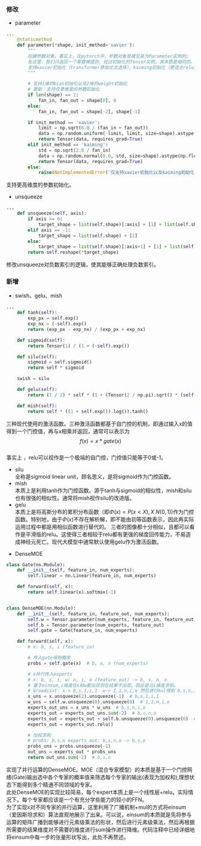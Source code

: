 ### 修改
- parameter
```python
...
    @staticmethod
    def parameter(*shape, init_method='xavier'):
        """
        创建参数对象。事实上，在pytorch中，参数对象是被包装为Parameter实例的;
        在这里，我们只返回一个需要梯度的、经过初始化的Tensor实例，其本质是相同的。
        支持xavier初始化（transformer原始论文选择）、kaiming初始化（更适合relu激活函数）
        """

        # 支持1维的bias初始化以及2维的weight初始化
        # 更新：支持任意维度的参数初始化
        if len(shape) == 1:
            fan_in, fan_out = shape[0], 0
        else:
            fan_in, fan_out = shape[-2], shape[-1]

        if init_method == 'xavier':
            limit = np.sqrt(6.0 / (fan_in + fan_out))
            data = np.random.uniform(-limit, limit, size=shape).astype(np.float32)
            return Tensor(data, requires_grad=True)
        elif init_method == 'kaiming':
            std = np.sqrt(2.0 / fan_in)
            data = np.random.normal(0.0, std, size=shape).astype(np.float32)
            return Tensor(data, requires_grad=True)
        else:
            raise(NotImplementedError('仅支持xavier初始化以及kaiming初始化！'))
```
支持更高维度的参数初始化。
- unsqueeze
```python
...
    def unsqueeze(self, axis):
        if axis >= 0:
            target_shape = list(self.shape)[:axis] + [1] + list(self.shape)[axis:]
        elif axis == -1:
            target_shape = list(self.shape) + [1]
        else:
            target_shape = list(self.shape)[:axis+1] + [1] + list(self.shape)[axis+1:]
        return self.reshape(*target_shape)
```
修改unsqueeze对负数索引的逻辑，使其能够正确处理负数索引。
### 新增
- swish、gelu、mish
```python
...
    def tanh(self):
        exp_px = self.exp()
        exp_nx = (-self).exp()
        return (exp_px - exp_nx) / (exp_px + exp_nx)

    def sigmoid(self):
        return Tensor(1) / (1 + (-self).exp())

    def silu(self):
        sigmoid = self.sigmoid()
        return self * sigmoid

    swish = silu

    def gelu(self):
        return (1 / 2) * self * (1 + (Tensor(2 / np.pi).sqrt() * (self + 0.044715 * self ** 3)).tanh())

    def mish(self):
        return self * ((1 + self.exp()).log()).tanh()
```
三种现代使用的激活函数。三种激活函数都基于自门控的机制，即通过输入x的值得到一个门控值，再与x相乘并返回，通常可以表示为  
$$ f(x)=x*gate(x)$$  
事实上 ，relu可以视作是一个极端的自门控，门控值只能等于0或-1。
* silu  
全称是sigmoid linear unit，顾名思义，是将sigmoid作为门控函数。
* mish  
本质上是利用tanh作为门控函数。源于tanh与sigmoid的相似性，mish和silu也有很强的相似性。通常将mish视作silu的改进版。
* gelu  
本质上是将高斯分布的累积分布函数（即$Φ(x)=P(x<X),X~N(0,1)$)作为门控函数。特别地，由于$Φ(x)$不存在解析解，即不能由初等函数表示，因此再实际运用过程中都是用相似函数进行替代的。
三者的图像都十分相似，且都可以看作是平滑版的relu。这使得三者相较于relu都有更强的梯度回传能力，不易造成神经元死亡。现代大模型中通常默认使用gelu作为激活函数。
- DenseMOE
```python
class Gate(nn.Module):
    def __init__(self, feature_in, num_experts):
        self.linear = nn.Linear(feature_in, num_experts)

    def forward(self, x):
        return self.linear(x).softmax(-1)


class DenseMOE(nn.Module):
    def __init__(self, feature_in, feature_out, num_experts):
        self.w = Tensor.parameter(num_experts, feature_in, feature_out)
        self.b = Tensor.parameter(num_experts, feature_out)
        self.gate = Gate(feature_in, num_experts)

    def forward(self, x):
        # x: b, s, i (feature_in)

        # 传入gate得到概率
        probs = self.gate(x)  # b, s, n (num_experts)

        # x并行传入experts
        # x: b, s, i, w: n, i, o (feature_out) -> b, s, n, o
        # 基于einsum,i维度在x和w都出现但在结果不出现。因此是沿i维度求和。
        # broadcast: x-> b,s,1,i,1  w-> 1,1,n,i,o 然后进行mul得到 b,s,n,i,o 的张量，再沿d维度求和降维
        x_uns = x.unsqueeze(2).unsqueeze(-1)  # b,s,1,i,1
        w_uns = self.w.unsqueeze(0).unsqueeze(0)  # 1,1,n,i,o
        experts_out_uns = x_uns * w_uns  # b,s,n,i,o
        experts_out = experts_out_uns.sum(-2)  # b,s,n,o
        experts_out = experts_out + self.b.unsqueeze(0).unsqueeze(0)  # 加偏置
        experts_out = experts_out.relu()

        # 加权求和
        # probs: b,s,n experts_out: b,s,n,o -> b,s,o
        probs_uns = probs.unsqueeze(-1)
        out_uns = experts_out * probs_uns
        return out_uns.sum(-2)  # b,s,o
```
实现了并行运算的DenseMOE。MOE（混合专家模型）的本质是基于一个门控网络(Gate)输出选中各个专家的概率值来筛选每个专家的输出(表现为加权和),理想状态下能得到多个精通不同领域的专家。  
此处DenseMOE的实现比较简易，每个expert本质上是一个线性层+relu。实际情况下，每个专家都应该是一个有充分学些能力的较小的FFN。  
为了实现x对不同专家的并行运算，这里利用了广播机制+mul的方式将einsum（爱因斯坦求和）算法直观地展示了出来。可以说，einsum的本质就是先将参与运算的矩阵广播到能够进行元素级乘法的形状，然后进行元素级乘法，然后再根据所需要的结果维度对不需要的维度进行sum操作进行降维。代码注释中已经详细地将einsum中每一步的张量形状写出，此处不再赘述。